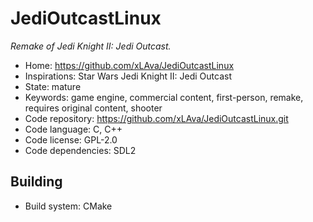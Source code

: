 # JediOutcastLinux

_Remake of Jedi Knight II: Jedi Outcast._

- Home: https://github.com/xLAva/JediOutcastLinux
- Inspirations: Star Wars Jedi Knight II: Jedi Outcast
- State: mature
- Keywords: game engine, commercial content, first-person, remake, requires original content, shooter
- Code repository: https://github.com/xLAva/JediOutcastLinux.git
- Code language: C, C++
- Code license: GPL-2.0
- Code dependencies: SDL2

## Building

- Build system: CMake
